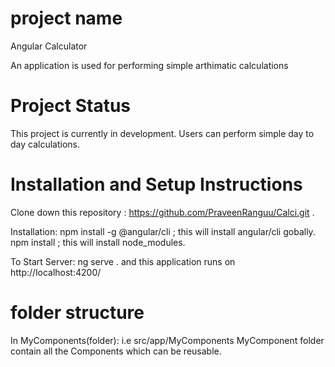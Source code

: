 # project name
Angular Calculator

An application is used for performing simple arthimatic calculations

# Project Status
This project is currently in development. Users can perform simple day to day calculations.

# Installation and Setup Instructions
Clone down this repository : https://github.com/PraveenRanguu/Calci.git .

Installation:
npm install -g @angular/cli ; this will install angular/cli gobally.
npm install ; this will install node_modules.

To Start Server:
ng serve . and this application runs on http://localhost:4200/
 
# folder structure
 In MyComponents(folder): i.e src/app/MyComponents
 MyComponent folder contain all the  Components which can be reusable.
 
